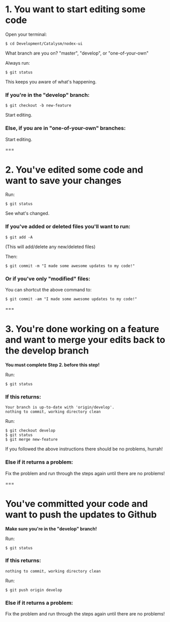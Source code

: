 # 1. You want to start editing some code

Open your terminal:

    $ cd Development/Catalysm/nodex-ui

What branch are you on? "master", "develop", or "one-of-your-own"

Always run:

    $ git status

This keeps you aware of what's happening.

### If you're in the "develop" branch:

    $ git checkout -b new-feature

Start editing.

### Else, if you are in "one-of-your-own" branches:

Start editing.

===

# 2. You've edited some code and want to save your changes

Run:

    $ git status

See what's changed.

### If you've added or deleted files you'll want to run:

    $ git add -A

(This will add/delete any new/deleted files)

Then:

    $ git commit -m "I made some awesome updates to my code!"

### Or if you've only "modified" files:

You can shortcut the above command to:

    $ git commit -am "I made some awesome updates to my code!"

===

# 3. You're done working on a feature and want to merge your edits back to the develop branch

**You must complete Step 2. before this step!**

Run:

    $ git status

### If this returns:

    Your branch is up-to-date with 'origin/develop'.
    nothing to commit, working directory clean

Run:

    $ git checkout develop
    $ git status
    $ git merge new-feature

If you followed the above instructions there should be no problems, hurrah!

### Else if it returns a problem:

Fix the problem and run through the steps again until there are no problems!

===

# You've committed your code and want to push the updates to Github

**Make sure you're in the "develop" branch!**

Run:

    $ git status

### If this returns:

    nothing to commit, working directory clean

Run:

    $ git push origin develop

### Else if it returns a problem:

Fix the problem and run through the steps again until there are no problems!